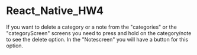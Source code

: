 # React_Native_HW4

If you want to delete a category or a note from the "categories" or the "categoryScreen" screens you need to press and hold on the category/note to see the delete option. 
In the "Notescreen" you will have a button for this option. 
